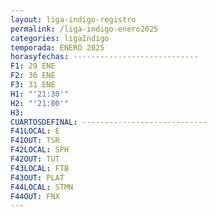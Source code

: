 ```yaml
---
layout: liga-indigo-registro
permalink: /liga-indigo-enero2025
categories: ligaIndigo
temporada: ENERO 2025
horasyfechas: ----------------------------
F1: 29 ENE
F2: 30 ENE
F3: 31 ENE
H1: "'21:30'"
H2: "'21:00'"
H3: 
CUARTOSDEFINAL: ----------------------------
F41LOCAL: E
F41OUT: TSR
F42LOCAL: SPH
F42OUT: TUT
F43LOCAL: FTB
F43OUT: PLAT
F44LOCAL: STMN
F44OUT: FNX
---
```

